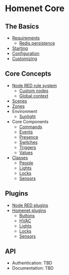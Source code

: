 # Homenet Core

## The Basics

- [Requirements](basics/requirements.md)
  - [Redis persistence](basics/redis.md)
- [Starting](basics/starting.md)
- [Configuration](basics/configuration.md)
- [Customizing](basics/customizing.md)

## Core Concepts

- [Node RED rule system](core/rules/node-red.md)
  - [Custom nodes](core/rules/custom-nodes.md)
  - [Global context](core/rules/global-context.md)
- [Scenes](core/scenes.md)
- [Zones](core/zones.md)
- Environment
  - [Sunlight](core/environment/sunlight.md)
- Core Components
  - [Commands](core/components/commands.md)
  - [Events](core/components/events.md)
  - [Presence](core/components/presence.md)
  - [Switches](core/components/switches.md)
  - [Triggers](core/components/triggers.md)
  - [Values](core/components/values.md)
- [Classes](core/classes/index.md)
  - [People](core/classes/people.md)
  - [Lights](core/classes/lights.md)
  - [Locks](core/classes/locks.md)
  - [Sensors](core/classes/sensors.md)

## Plugins

- [Node RED plugins](plugins/nodered.md)
- [Homenet plugins](plugins/index.md)
  - [Buttons](plugins/buttons.md)
  - [HVAC](plugins/hvac.md)
  - [Lights](plugins/lights.md)
  - [Locks](plugins/locks.md)
  - [Sensors](plugins/sensors.md)

## API

- Authentication: TBD
- Documentation: TBD
